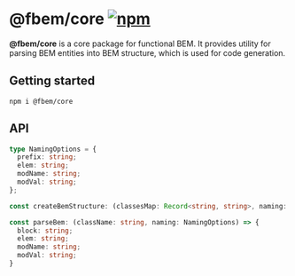# @fbem/core [![npm](https://img.shields.io/npm/v/@fbem/core)](https://www.npmjs.com/package/@fbem/core)



**@fbem/core** is a core package for functional BEM.
It provides utility for parsing BEM entities into BEM structure, 
which is used for code generation.

## Getting started

```console
npm i @fbem/core
```

## API

```typescript
type NamingOptions = {
  prefix: string;
  elem: string;
  modName: string;
  modVal: string;
};

const createBemStructure: (classesMap: Record<string, string>, naming: NamingOptions) => BemStructure;

const parseBem: (className: string, naming: NamingOptions) => {
  block: string;
  elem: string;
  modName: string;
  modVal: string;
}
```